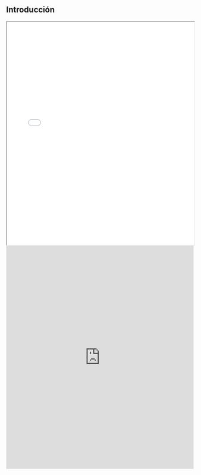 
## **Introducción**


<iframe src="docs/Descargas/PROYECTO FINAL/FLUJO_PRODUCTIVO_POMPE.pdf" width="100%" height="600px"></iframe>

<embed src="https://github.com/EDG-Saracho/Edgardo_Saracho/blob/main/docs/Descargas/PROYECTO%20FINAL/FLUJO_PRODUCTIVO_POMPE.pdf" type="application/pdf" width="100%" height="600px">

